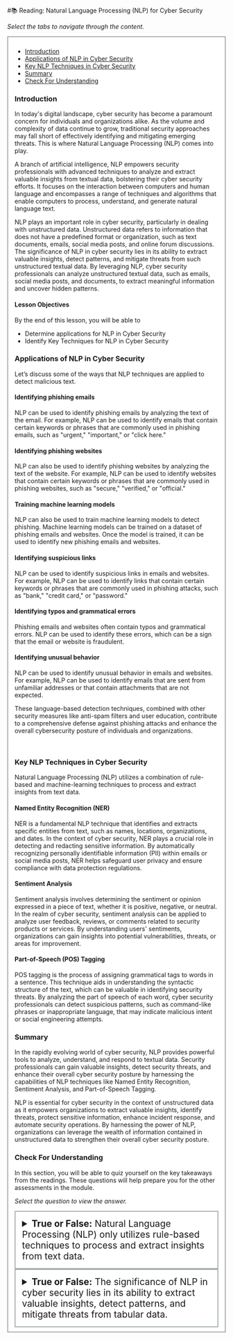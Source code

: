 #📚 Reading: Natural Language Processing (NLP) for Cyber Security

<p><em>Select the tabs to navigate through the content.</em></p>
<div style="margin: 1em 0%; padding: 10px 15px; border: 2px solid #A2AAAD; background: #ffffff; font-size: 100%; overflow: auto;">
<div class="enhanceable_content tabs">
<ul>
<li><a href="#fragment-1">Introduction</a></li>
<li><a href="#fragment-2">Applications of NLP in Cyber Security</a></li>
<li><a href="#fragment-3">Key NLP Techniques in Cyber Security</a></li>
<li><a href="#fragment-4">Summary</a></li>
<li><a href="#fragment-5">Check For Understanding</a></li>
</ul>
<div id="fragment-1" style="overflow: auto:;">
<h3>Introduction</h3>
<p>In today's digital landscape, cyber security has become a paramount concern for individuals and organizations alike. As the volume and complexity of data continue to grow, traditional security approaches may fall short of effectively identifying and mitigating emerging threats. This is where Natural Language Processing (NLP) comes into play.&nbsp;</p>
<p>A branch of artificial intelligence, NLP empowers security professionals with advanced techniques to analyze and extract valuable insights from textual data, bolstering their cyber security efforts. It focuses on the interaction between computers and human language and encompasses a range of techniques and algorithms that enable computers to process, understand, and generate natural language text.&nbsp;</p>
<p>NLP plays an important role in cyber security, particularly in dealing with unstructured data. Unstructured data refers to information that does not have a predefined format or organization, such as text documents, emails, social media posts, and online forum discussions. The significance of NLP in cyber security lies in its ability to extract valuable insights, detect patterns, and mitigate threats from such unstructured textual data. By leveraging NLP, cyber security professionals can analyze unstructured textual data, such as emails, social media posts, and documents, to extract meaningful information and uncover hidden patterns.</p>
<h4>Lesson Objectives</h4>
<p>By the end of this lesson, you will be able to&nbsp;</p>
<ul>
<li>Determine applications for NLP in Cyber Security</li>
<li>Identify Key Techniques for NLP in Cyber Security</li>
</ul>
</div>
<div id="fragment-2" style="overflow: auto:;">
<h3>Applications of NLP in Cyber Security</h3>
<p>Let’s discuss some of the ways that NLP techniques are applied to detect malicious text.</p>
<h4>Identifying phishing emails</h4>
<p>NLP can be used to identify phishing emails by analyzing the text of the email. For example, NLP can be used to identify emails that contain certain keywords or phrases that are commonly used in phishing emails, such as "urgent," "important," or "click here."</p>
<h4>Identifying phishing websites</h4>
<p>NLP can also be used to identify phishing websites by analyzing the text of the website. For example, NLP can be used to identify websites that contain certain keywords or phrases that are commonly used in phishing websites, such as "secure," "verified," or "official."</p>
<h4>Training machine learning models</h4>
<p>NLP can also be used to train machine learning models to detect phishing. Machine learning models can be trained on a dataset of phishing emails and websites. Once the model is trained, it can be used to identify new phishing emails and websites.</p>
<h4>Identifying suspicious links</h4>
<p>NLP can be used to identify suspicious links in emails and websites. For example, NLP can be used to identify links that contain certain keywords or phrases that are commonly used in phishing attacks, such as "bank," "credit card," or "password."</p>
<h4>Identifying typos and grammatical errors</h4>
<p>Phishing emails and websites often contain typos and grammatical errors. NLP can be used to identify these errors, which can be a sign that the email or website is fraudulent.</p>
<h4>Identifying unusual behavior</h4>
<p>NLP can be used to identify unusual behavior in emails and websites. For example, NLP can be used to identify emails that are sent from unfamiliar addresses or that contain attachments that are not expected.</p>
<p>These language-based detection techniques, combined with other security measures like anti-spam filters and user education, contribute to a comprehensive defense against phishing attacks and enhance the overall cybersecurity posture of individuals and organizations.</p>
<p>&nbsp;</p>
</div>
<div id="fragment-3" style="overflow: auto:;">
<h3>Key NLP Techniques in Cyber Security</h3>
<p>Natural Language Processing (NLP) utilizes a combination of rule-based and machine-learning techniques to process and extract insights from text data.</p>
<h4>Named Entity Recognition (NER)</h4>
<p>NER is a fundamental NLP technique that identifies and extracts specific entities from text, such as names, locations, organizations, and dates. In the context of cyber security, NER plays a crucial role in detecting and redacting sensitive information. By automatically recognizing personally identifiable information (PII) within emails or social media posts, NER helps safeguard user privacy and ensure compliance with data protection regulations.</p>
<h4>Sentiment Analysis</h4>
<p>Sentiment analysis involves determining the sentiment or opinion expressed in a piece of text, whether it is positive, negative, or neutral. In the realm of cyber security, sentiment analysis can be applied to analyze user feedback, reviews, or comments related to security products or services. By understanding users' sentiments, organizations can gain insights into potential vulnerabilities, threats, or areas for improvement.</p>
<h4>Part-of-Speech (POS) Tagging</h4>
<p>POS tagging is the process of assigning grammatical tags to words in a sentence. This technique aids in understanding the syntactic structure of the text, which can be valuable in identifying security threats. By analyzing the part of speech of each word, cyber security professionals can detect suspicious patterns, such as command-like phrases or inappropriate language, that may indicate malicious intent or social engineering attempts.</p>
</div>
<div id="fragment-4" style="overflow: auto:;">
<h3>Summary</h3>
<p>In the rapidly evolving world of cyber security, NLP provides powerful tools to analyze, understand, and respond to textual data. Security professionals can gain valuable insights, detect security threats, and enhance their overall cyber security posture by harnessing the capabilities of NLP techniques like Named Entity Recognition, Sentiment Analysis, and Part-of-Speech Tagging.</p>
<p>NLP is essential for cyber security in the context of unstructured data as it empowers organizations to extract valuable insights, identify threats, protect sensitive information, enhance incident response, and automate security operations. By harnessing the power of NLP, organizations can leverage the wealth of information contained in unstructured data to strengthen their overall cyber security posture.</p>
</div>
<div id="fragment-5" style="overflow: auto:;">
<h3>Check For Understanding</h3>
<p>In this section, you will be able to quiz yourself on the key takeaways from the readings. These questions will help prepare you for the other assessments in the module.&nbsp;</p>
<p><em>Select the question to view the answer.</em></p>
<details>
<summary style="padding: 15px; font-size: 150%; border: 2px solid #A2AAAD;"><strong>True or False:</strong> Natural Language Processing (NLP) only utilizes rule-based techniques to process and extract insights from text data.</summary>
<p style="margin-left: 10px;"><strong>False, NLP utilizes both rule-based and machine learning techniques to extract insights from text data.</strong></p>
</details><details>
<summary style="padding: 15px; font-size: 150%; border: 2px solid #A2AAAD;"><strong>True or False:</strong> The significance of NLP in cyber security lies in its ability to extract valuable insights, detect patterns, and mitigate threats from tabular data.&nbsp;</summary>
<p style="margin-left: 10px;"><strong>False</strong>, <strong>the value of NLP lies in its ability to extract insights from both tabular (structured) data and unstructured data, like emails, posts, and other natural language text.&nbsp;</strong></p>
</details></div>
</div>
</div>